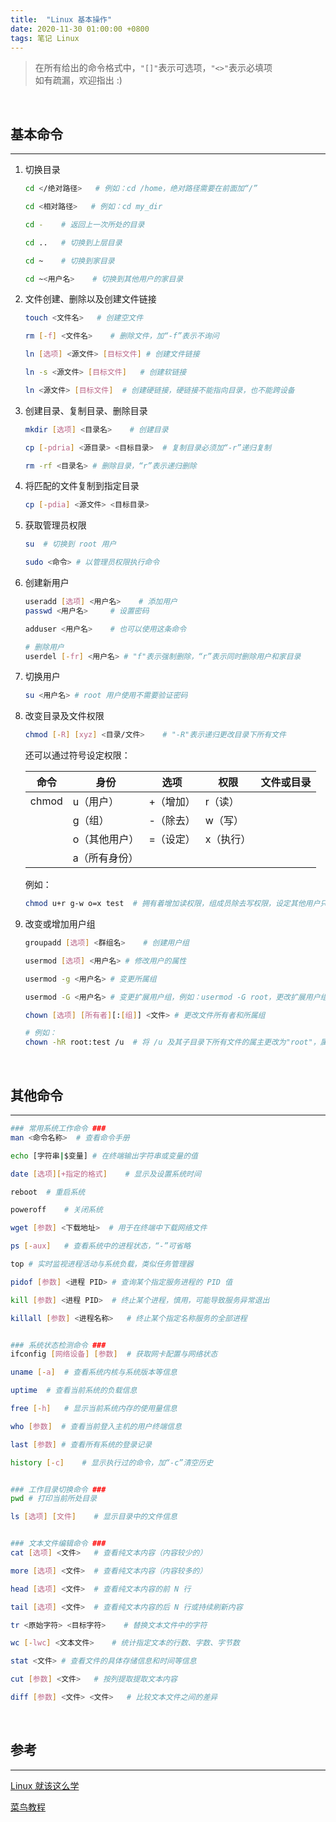 ```yaml
---
title:  "Linux 基本操作"
date: 2020-11-30 01:00:00 +0800
tags: 笔记 Linux
---
```


> 在所有给出的命令格式中，`"[]"`表示可选项，`"<>"`表示必填项  
> 如有疏漏，欢迎指出 :)  

<br>

## 基本命令
___

1. 切换目录  

    ```bash
    cd </绝对路径>   # 例如：cd /home，绝对路径需要在前面加“/”
    
    cd <相对路径>   # 例如：cd my_dir

    cd -    # 返回上一次所处的目录

    cd ..   # 切换到上层目录

    cd ~    # 切换到家目录

    cd ~<用户名>    # 切换到其他用户的家目录
    ```

2. 文件创建、删除以及创建文件链接  

    ```bash
    touch <文件名>   # 创建空文件

    rm [-f] <文件名>    # 删除文件，加“-f”表示不询问

    ln [选项] <源文件> [目标文件] # 创建文件链接

    ln -s <源文件> [目标文件]   # 创建软链接

    ln <源文件> [目标文件]  # 创建硬链接，硬链接不能指向目录，也不能跨设备
    ```

3. 创建目录、复制目录、删除目录  

    ```bash
    mkdir [选项] <目录名>    # 创建目录

    cp [-pdria] <源目录> <目标目录>  # 复制目录必须加“-r”递归复制

    rm -rf <目录名> # 删除目录，“r”表示递归删除
    ```

4. 将匹配的文件复制到指定目录  

    ```bash
    cp [-pdia] <源文件> <目标目录>
    ```

5. 获取管理员权限  

    ```bash
    su  # 切换到 root 用户

    sudo <命令> # 以管理员权限执行命令
    ```

6. 创建新用户

    ```bash
    useradd [选项] <用户名>    # 添加用户
    passwd <用户名>     # 设置密码

    adduser <用户名>    # 也可以使用这条命令

    # 删除用户
    userdel [-fr] <用户名> # "f"表示强制删除，“r”表示同时删除用户和家目录
    ```

7. 切换用户  

    ```bash
    su <用户名> # root 用户使用不需要验证密码
    ```

8. 改变目录及文件权限  

    ```bash
    chmod [-R] [xyz] <目录/文件>    # "-R"表示递归更改目录下所有文件
    ```
    还可以通过符号设定权限：  

    | 命令 | 身份 | 选项 | 权限 | 文件或目录 |
    |-------|------|------|------|--------------|
    | chmod | u（用户）| +（增加）| r（读）| |
    |       | g（组）| -（除去）| w（写）| |
    |       | o（其他用户）| =（设定）| x（执行）| |
    |       | a（所有身份）| | | |

    例如：  

    ```bash
    chmod u+r g-w o=x test  # 拥有着增加读权限，组成员除去写权限，设定其他用户只有执行权限
    ```

9. 改变或增加用户组  

    ```bash
    groupadd [选项] <群组名>    # 创建用户组

    usermod [选项] <用户名> # 修改用户的属性

    usermod -g <用户名> # 变更所属组

    usermod -G <用户名> # 变更扩展用户组，例如：usermod -G root，更改扩展用户组为 root

    chown [选项] [所有者][:[组]] <文件> # 更改文件所有者和所属组

    # 例如：
    chown -hR root:test /u  # 将 /u 及其子目录下所有文件的属主更改为"root"，属组更改为“test”
    ```

<br>

## 其他命令
___


```bash
### 常用系统工作命令 ###
man <命令名称>  # 查看命令手册

echo [字符串|$变量] # 在终端输出字符串或变量的值

date [选项][+指定的格式]    # 显示及设置系统时间

reboot  # 重启系统

poweroff    # 关闭系统

wget [参数] <下载地址>  # 用于在终端中下载网络文件

ps [-aux]   # 查看系统中的进程状态，“-”可省略

top # 实时监视进程活动与系统负载，类似任务管理器

pidof [参数] <进程 PID> # 查询某个指定服务进程的 PID 值

kill [参数] <进程 PID>  # 终止某个进程，慎用，可能导致服务异常退出

killall [参数] <进程名称>   # 终止某个指定名称服务的全部进程


### 系统状态检测命令 ###
ifconfig [网络设备] [参数]  # 获取网卡配置与网络状态

uname [-a]  # 查看系统内核与系统版本等信息

uptime  # 查看当前系统的负载信息

free [-h]   # 显示当前系统内存的使用量信息

who [参数]  # 查看当前登入主机的用户终端信息

last [参数] # 查看所有系统的登录记录

history [-c]    # 显示执行过的命令，加“-c”清空历史


### 工作目录切换命令 ###
pwd # 打印当前所处目录

ls [选项] [文件]    # 显示目录中的文件信息


### 文本文件编辑命令 ###
cat [选项] <文件>   # 查看纯文本内容（内容较少的）

more [选项] <文件>  # 查看纯文本内容（内容较多的）

head [选项] <文件>  # 查看纯文本内容的前 N 行

tail [选项] <文件>  # 查看纯文本内容的后 N 行或持续刷新内容

tr <原始字符> <目标字符>    # 替换文本文件中的字符

wc [-lwc] <文本文件>    # 统计指定文本的行数、字数、字节数

stat <文件> # 查看文件的具体存储信息和时间等信息

cut [参数] <文件>   # 按列提取提取文本内容

diff [参数] <文件> <文件>   # 比较文本文件之间的差异
```

<br>

## 参考
___

[Linux 就该这么学](https://www.linuxprobe.com/)  

[菜鸟教程](https://www.runoob.com/linux/linux-file-attr-permission.html)  